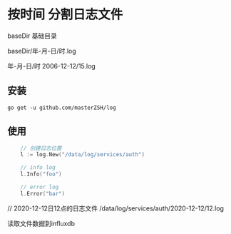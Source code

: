 # 按时间 分割日志文件

baseDir 基础目录

baseDir/年-月-日/时.log


年-月-日/时
2006-12-12/15.log

## 安装

```
go get -u github.com/masterZSH/log
```

## 使用

```go
    // 创建日志位置 
    l := log.New("/data/log/services/auth")

    // info log 
    l.Info("foo")

    // error log
    l.Error("bar")
```


// 2020-12-12日12点的日志文件
/data/log/services/auth/2020-12-12/12.log

读取文件数据到influxdb
